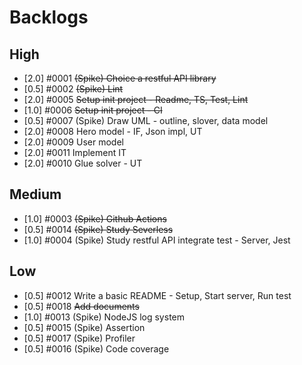 # Backlogs

## High

-   [2.0] #0001 ~~(Spike) Choice a restful API library~~
-   [0.5] #0002 ~~(Spike) Lint~~
-   [2.0] #0005 ~~Setup init project - Readme, TS, Test, Lint~~
-   [1.0] #0006 ~~Setup init project - CI~~
-   [0.5] #0007 (Spike) Draw UML - outline, slover, data model
-   [2.0] #0008 Hero model - IF, Json impl, UT
-   [2.0] #0009 User model
-   [2.0] #0011 Implement IT
-   [2.0] #0010 Glue solver - UT

## Medium

-   [1.0] #0003 ~~(Spike) Github Actions~~
-   [0.5] #0014 ~~(Spike) Study Severless~~
-   [1.0] #0004 (Spike) Study restful API integrate test - Server, Jest

## Low

-   [0.5] #0012 Write a basic README - Setup, Start server, Run test
-   [0.5] #0018 ~~Add documents~~
-   [1.0] #0013 (Spike) NodeJS log system
-   [0.5] #0015 (Spike) Assertion
-   [0.5] #0017 (Spike) Profiler
-   [0.5] #0016 (Spike) Code coverage
